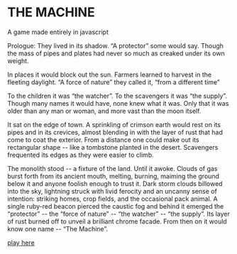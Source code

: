 # THE MACHINE

A game made entirely in javascript

Prologue:
  They lived in its shadow. “A protector” some would say. Though the mass of pipes and plates had never so much as creaked under its own weight. 

In places it would block out the sun. Farmers learned to harvest in the fleeting daylight. “A force of nature” they called it, “from a different time”

To the children it was “the watcher”.
To the scavengers it was “the supply”.
Though many names it would have, none knew what it was. 
Only that it was older than any man or woman, and more vast than the moon itself.

It sat on the edge of town. A sprinkling of crimson earth would rest on its pipes and in its crevices, almost blending in with the layer of rust that had come to coat the exterior. From a distance one could make out its rectangular shape -- like a tombstone planted in the desert. Scavengers frequented its edges as they were easier to climb.

The monolith stood -- a fixture of the land. Until it awoke. Clouds of gas burst forth from its ancient mouth, melting, burning, maiming the ground below it and anyone foolish enough to trust it. Dark storm clouds billowed into the sky, lightning struck with livid ferocity and an uncanny sense of intention: striking homes, crop fields, and the occasional pack animal. A single ruby-red beacon pierced the caustic fog and behind it emerged the “protector” -- the “force of nature” -- “the watcher” -- “the supply”. Its layer of rust burned off to unveil a brilliant chrome facade. From then on it would know one name -- “The Machine”.


[play here](https://mhhplumber.github.io/machinegame/)

